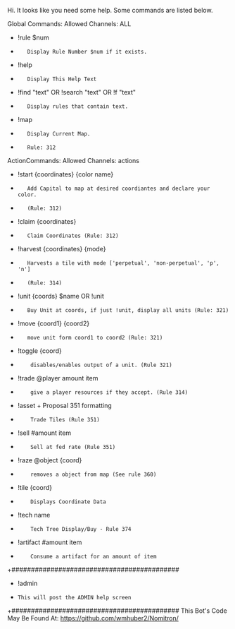 Hi. It looks like you need some help. Some commands are listed below.

Global Commands: Allowed Channels: ALL   
-   !rule $num          
+        Display Rule Number $num if it exists.
-   !help       
+        Display This Help Text
-   !find "text" OR !search "text" OR !f "text" 
+        Display rules that contain text.
-   !map
+        Display Current Map.
+        Rule: 312

ActionCommands:        Allowed Channels: actions
-    !start {coordinates} {color name} 
+        Add Capital to map at desired coordiantes and declare your color.
+        (Rule: 312)
-    !claim {coordinates}
+        Claim Coordinates (Rule: 312)
-    !harvest {coordinates} {mode}
+        Harvests a tile with mode ['perpetual', 'non-perpetual', 'p', 'n']
+        (Rule: 314)
-    !unit {coords} $name OR !unit
+        Buy Unit at coords, if just !unit, display all units (Rule: 321)
-    !move {coord1} {coord2}
+        move unit form coord1 to coord2 (Rule: 321)
-    !toggle {coord}
+         disables/enables output of a unit. (Rule 321)
-    !trade @player amount item
+         give a player resources if they accept. (Rule 314)
-    !asset + Proposal 351 formatting
+         Trade Tiles (Rule 351)
-    !sell #amount item
+         Sell at fed rate (Rule 351)
-    !raze @object {coord}
+         removes a object from map (See rule 360)
-    !tile {coord}
+         Displays Coordinate Data
-    !tech name
+         Tech Tree Display/Buy - Rule 374
-    !artifact #amount item
+         Consume a artifact for an amount of item

+###########################################
-  !admin
-     This will post the ADMIN help screen
+###########################################
This Bot's Code May Be Found At:
https://github.com/wmhuber2/Nomitron/